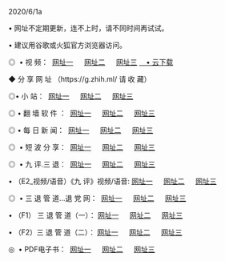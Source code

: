 <p>2020/6/1a
<p>• 网址不定期更新，连不上时，请不同时间再试试。
<p>• 建议用谷歌或火狐官方浏览器访问。
<p>◎  • 视 频： 
<a href="http://him.aud.bar/" target="_blank">网址一</a> 　 
<a href="http://htu.aud.bar/" target="_blank">网址二</a> 　 
<a href="http://hqf.aud.bar/b.html" target="_blank">网址三</a>
<a href="https://yadi.sk/d/d0sUeAOpal3njw" target="_blank">　• 云下载 </a></p>
<p>◆ 分 享 网 址 （https://g.zhih.ml/ 请 收 藏） </p>

<p>◎•  小 站：  
<a href="http://him.aud.bar/f.html" target="_blank">网址一</a> 　 
<a href="http://htu.aud.bar/h.html" target="_blank">网址二</a> 　 
<a href="http://hqf.aud.bar/k/" target="_blank">网址三</a></p><p>

<p>◎  • 翻 墙 软 件 ：  
<a href="http://him.aud.bar/ff/" target="_blank">网址一</a> 　 
<a href="http://htu.aud.bar/s/read/a1_nd.html" target="_blank">网址二</a> 　 
<a href="http://hqf.aud.bar/ff/index.html" target="_blank">网址三</a></p>
<p>◎  • 每 日 新 闻：  
<a href="http://him.aud.bar/day/" target="_blank">网址一</a> 　 
<a href="http://htu.aud.bar/day/" target="_blank">网址二</a> 　 
<a href="http://htu.aud.bar/day/index.html" target="_blank">网址三</a></p>
<p>◎   • 短 波 分 享：  
<a href="http://him.aud.bar/h/" target="_blank">网址一</a> 　 
<a href="http://hqf.aud.bar/h/" target="_blank">网址二</a> 　 
<a href="http://htu.aud.bar/h/index.html" target="_blank">网址三</a></p>
<p>◎   • 九 评.三 退：  
<a href="http://him.aud.bar/t/" target="_blank">网址一</a> 　 
<a href="http://hqf.aud.bar/v2/index.html" target="_blank">网址二</a> 　 
<a href="http://htu.aud.bar/tt/index.html" target="_blank">网址三</a> 　</p>
<p>  • （E2_视频/语音）《九 评》视频/语音: 
<a href="http://him.aud.bar/7738.html" target="_blank">网址一</a> 　 
<a href="http://hqf.aud.bar/7614.html" target="_blank">网址二</a> 　 
<a href="http://htu.aud.bar/7633.html" target="_blank">网址三</a></p>
<p>◎   • 三 退 管 道...退 党 网：  
<a href="http://him.aud.bar/go/td1.html" target="_blank">网址一</a> 　 
<a href="http://hqf.aud.bar/go/td2.html" target="_blank">网址二</a> 　 
<a href="http://htu.aud.bar/go/td3.html" target="_blank">网址三</a></p>
<p>  • （F1） 三 退 管 道（一）： 
<a href="http://him.aud.bar/dd/" target="_blank">网址一</a> 　 
<a href="http://hqf.aud.bar/s/read/a1_tdx.html" target="_blank">网址二</a> 　 
<a href="http://htu.aud.bar/dd/" target="_blank">网址三</a></p>
<p>  • （F2）三 退 管 道（二）： 
<a href="http://hqf.aud.bar/d/" target="_blank">网址一</a> 　 
<a href="http://him.aud.bar/d/index.html" target="_blank">网址二</a> 　 
<a href="http://htu.aud.bar/d/" target="_blank">网址三</a></p>
<p>◎   • PDF电子书：  
<a href="http://him.aud.bar/p/" target="_blank">网址一</a> 　 
<a href="http://htu.aud.bar/p/index.html" target="_blank">网址二</a> 　 
<a href="http://hqf.aud.bar/p/" target="_blank">网址三</a></p>
